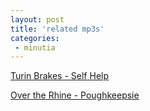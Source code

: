 ```yaml
---
layout: post
title: 'related mp3s'
categories:
 - minutia
---
```


<a href="http://daniel.integrationresearch.org/media/Turin%20Brakes%20-%20Self%20Help.mp3">Turin Brakes - Self Help</a>



<a href="http://daniel.integrationresearch.org/media/Over%20the%20Rhine-Poughkeepsie.mp3">Over the Rhine - Poughkeepsie</a>